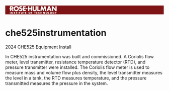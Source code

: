 ![RHIT Logo](https://raw.githubusercontent.com/stephend981/che525instrumentation/main/Rose%20Hulman%20Banner.png)

# che525instrumentation
2024 CHE525 Equipment Install

In CHE525 instrumentation was built and commissioned. A Coriolis flow meter, level transmitter, resistance temperature detector (RTD), and pressure transmitter were installed. The Coriolis flow meter is used to measure mass and volume flow plus density, the level transmitter measures the level in a tank, the RTD measures temperature, and the pressure transmitted measures the pressure in the system.

